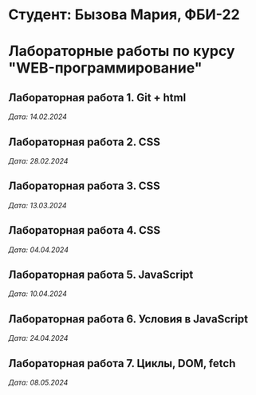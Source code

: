 # Студент: Бызова Мария, ФБИ-22

# Лабораторные работы по курсу "WEB-программирование"

## Лабораторная работа 1. Git + html

*Дата: 14.02.2024*

## Лабораторная работа 2. CSS

*Дата: 28.02.2024*

## Лабораторная работа 3. CSS

*Дата: 13.03.2024*

## Лабораторная работа 4. CSS

*Дата: 04.04.2024*

## Лабораторная работа 5. JavaScript

*Дата: 10.04.2024*

## Лабораторная работа 6. Условия в JavaScript

*Дата: 24.04.2024*

## Лабораторная работа 7. Циклы, DOM, fetch

*Дата: 08.05.2024*
